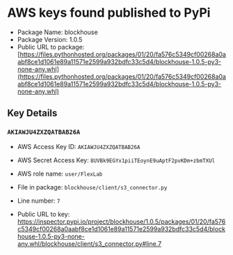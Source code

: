 # AWS keys found published to PyPi

* Package Name: blockhouse
* Package Version: 1.0.5
* Public URL to package: [https://files.pythonhosted.org/packages/01/20/fa576c5349cf00268a0aabf8ce1d1061e89a11571e2599a932bdfc33c5d4/blockhouse-1.0.5-py3-none-any.whl](https://files.pythonhosted.org/packages/01/20/fa576c5349cf00268a0aabf8ce1d1061e89a11571e2599a932bdfc33c5d4/blockhouse-1.0.5-py3-none-any.whl)

## Key Details

### `AKIAWJU4ZXZQATBAB26A`

* AWS Access Key ID: `AKIAWJU4ZXZQATBAB26A`
* AWS Secret Access Key: `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` 
* AWS role name: `user/FlexLab`
* File in package: `blockhouse/client/s3_connector.py`
* Line number: `7`

* Public URL to key: https://inspector.pypi.io/project/blockhouse/1.0.5/packages/01/20/fa576c5349cf00268a0aabf8ce1d1061e89a11571e2599a932bdfc33c5d4/blockhouse-1.0.5-py3-none-any.whl/blockhouse/client/s3_connector.py#line.7


